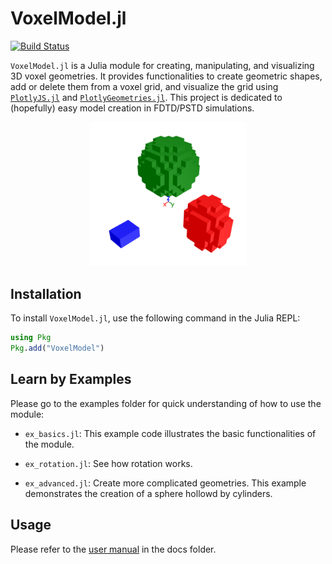 # VoxelModel.jl

[![Build Status](https://github.com/akjake616/VoxelModel.jl/actions/workflows/CI.yml/badge.svg)](https://github.com/akjake616/VoxelModel.jl/actions/workflows/CI.yml)

`VoxelModel.jl` is a Julia module for creating, manipulating, and visualizing 3D voxel geometries. It provides functionalities to create geometric shapes, add or delete them from a voxel grid, and visualize the grid using [`PlotlyJS.jl`](https://github.com/JuliaPlots/PlotlyJS.jl) and [`PlotlyGeometries.jl`](https://github.com/akjake616/PlotlyGeometries.jl). This project is dedicated to (hopefully) easy model creation in FDTD/PSTD simulations.

<p align="center">
  <img alt="VoxelModel.jl" src="./media/illus.png" width="50%" height="auto" />
</p>

## Installation

To install `VoxelModel.jl`, use the following command in the Julia REPL:

```julia
using Pkg
Pkg.add("VoxelModel")
```

## Learn by Examples

Please go to the examples folder for quick understanding of how to use the module:


- `ex_basics.jl`: This example code illustrates the basic functionalities of the module. 

- `ex_rotation.jl`: See how rotation works.

- `ex_advanced.jl`: Create more complicated geometries. This example demonstrates the creation of a sphere hollowd by cylinders.


## Usage

Please refer to the [user manual](./docs/MANUAL.md) in the docs folder.




